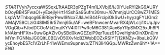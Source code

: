 $START$Vyh7yccxaWSSqxLTtAAER3pPZgT4m1LXVbj6/iJ0iYUeRYl2kG9AURYbOoyBB45FwaOI+yExejlyHrt14SshSa9Sufm30mu+/87mmjqUrCC8wZ71MESLkpWMThbqog6E9iR8yrPewI9Ncx7JklJvIB44FrcipiOkSwU+hyyzgFYLlGm2AMAjV59CLziG48IM59r57mnj65u/AF+weBFtnwcenMvarRX4jWLclji1XUqJpvVOgCib+FJbdDCOoMki2nu/KYV4I0TPwRcM6G381jXax6yYRpSMX25xJh6PIkNAkmHFXn+9uwGpAZIvOySBd0kwGEZqlP9qrTuuz91QveHghkOinXDn0jmMYmlFGNNsJG0QltL0BE/vD50XvNcBZWsbEOZxRSIYTj12KNZy+9baLkG9VycEhoybES7c1VZrLhF41wWEmx9upnevb/ZTN3Ii4GGpJMWRzZwn6hY+1A==$END$